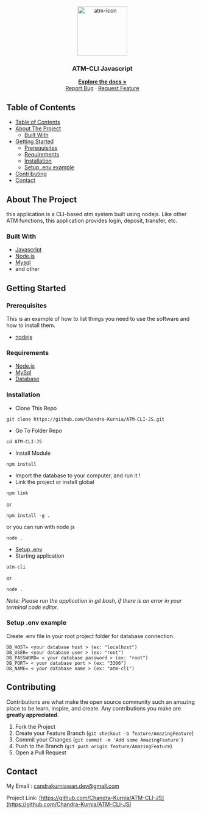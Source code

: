 <br />
<p align="center">
<div align="center">
<img src="http://clipart-library.com/newhp/417-4171759_bank-clip-atm-clipart-atm-machine-clipart-transparent.png" alt="atm-icon" width="130">
</div>
  <h3 align="center">ATM-CLI Javascript</h3>
  <p align="center">
    <a href="https://github.com/Chandra-Kurnia/ATM-CLI-JS"><strong>Explore the docs »</strong></a>
    <br />
    <!-- <a href="https://next-zembrani.vercel.app//">View Demo</a> -->
    <!-- · -->
    <a href="https://github.com/Chandra-Kurnia/ATM-CLI-JS">Report Bug</a>
    ·
    <a href="https://github.com/Chandra-Kurnia/ATM-CLI-JS">Request Feature</a>
  </p>
</p>

<!-- TABLE OF CONTENTS -->

## Table of Contents

- [Table of Contents](#table-of-contents)
- [About The Project](#about-the-project)
  - [Built With](#built-with)
- [Getting Started](#getting-started)
  - [Prerequisites](#prerequisites)
  - [Requirements](#requirements)
  - [Installation](#installation)
  - [Setup .env example](#setup-env-example)
- [Contributing](#contributing)
- [Contact](#contact)

<!-- ABOUT THE PROJECT -->

## About The Project

this application is a CLI-based atm system built using nodejs. Like other ATM functions, this application provides login, deposit, transfer, etc.

### Built With

- [Javascript](https://www.javascript.com/)
- [Node.js](https://nodejs.org/en/)
- [Mysql](https://www.mysql.com/)
- and other

<!-- GETTING STARTED -->

## Getting Started

### Prerequisites

This is an example of how to list things you need to use the software and how to install them.

- [nodejs](https://nodejs.org/en/download/)

### Requirements

- [Node.js](https://nodejs.org/en/)
- [MySql](https://www.mysql.com/downloads/)
- [Database](https://drive.google.com/file/d/1Y3t1RuGayBRpNQsRHZShlm_njmxuNvXI/view?usp=sharing)

### Installation

- Clone This Repo

```
git clone https://github.com/Chandra-Kurnia/ATM-CLI-JS.git
```

- Go To Folder Repo

```
cd ATM-CLI-JS
```

- Install Module

```
npm install
```

- Import the database to your computer, and run it !
- Link the project or install global

```
npm link
```

or

```
npm install -g .
```

or you can run with node js

```
node .
```

- <a href="#setup-env-example">Setup .env</a>
- Starting application

```
atm-cli
```

or

```
node .
```

<i>Note: Please run the application in git bash, if there is an error in your terminal code editor.</i>

### Setup .env example

Create .env file in your root project folder for database connection.

```
DB_HOST= <your database host > (ex: "localhost")
DB_USER= <your database user > (ex: "root")
DB_PASSWORD= < your database password > (ex: "root")
DB_PORT= < your database port > (ex: "3306")
DB_NAME= < your database name > (ex: "atm-cli")
```

<!-- CONTRIBUTING -->

## Contributing

Contributions are what make the open source community such an amazing place to be learn, inspire, and create. Any contributions you make are **greatly appreciated**.

1. Fork the Project
2. Create your Feature Branch (`git checkout -b feature/AmazingFeature`)
3. Commit your Changes (`git commit -m 'Add some AmazingFeature'`)
4. Push to the Branch (`git push origin feature/AmazingFeature`)
5. Open a Pull Request

<!-- CONTACT -->

## Contact

My Email : candrakurniawan.dev@gmail.com

Project Link: [https://github.com/Chandra-Kurnia/ATM-CLI-JS](https://github.com/Chandra-Kurnia/ATM-CLI-JS)
